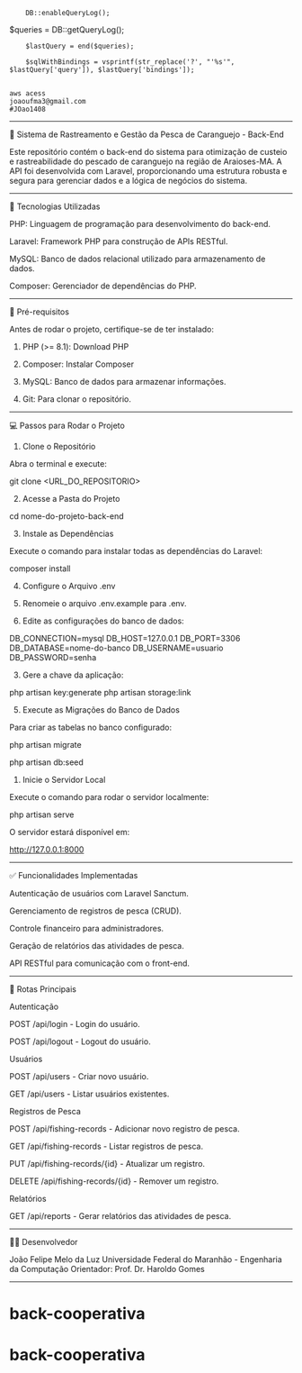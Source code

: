 

        DB::enableQueryLog();
 $queries = DB::getQueryLog();
    
        $lastQuery = end($queries);
    
        $sqlWithBindings = vsprintf(str_replace('?', "'%s'", $lastQuery['query']), $lastQuery['bindings']);
    

    aws acess
    joaoufma3@gmail.com
    #JOao1408
---

🦀 Sistema de Rastreamento e Gestão da Pesca de Caranguejo - Back-End

Este repositório contém o back-end do sistema para otimização de custeio e rastreabilidade do pescado de caranguejo na região de Araioses-MA. A API foi desenvolvida com Laravel, proporcionando uma estrutura robusta e segura para gerenciar dados e a lógica de negócios do sistema.


---

🚀 Tecnologias Utilizadas

PHP: Linguagem de programação para desenvolvimento do back-end.

Laravel: Framework PHP para construção de APIs RESTful.

MySQL: Banco de dados relacional utilizado para armazenamento de dados.

Composer: Gerenciador de dependências do PHP.



---

🔧 Pré-requisitos

Antes de rodar o projeto, certifique-se de ter instalado:

1. PHP (>= 8.1): Download PHP


2. Composer: Instalar Composer


3. MySQL: Banco de dados para armazenar informações.


4. Git: Para clonar o repositório.




---

💻 Passos para Rodar o Projeto

1. Clone o Repositório

Abra o terminal e execute:

git clone <URL_DO_REPOSITORIO>

2. Acesse a Pasta do Projeto

cd nome-do-projeto-back-end

3. Instale as Dependências

Execute o comando para instalar todas as dependências do Laravel:

composer install

4. Configure o Arquivo .env

1. Renomeie o arquivo .env.example para .env.


2. Edite as configurações do banco de dados:



DB_CONNECTION=mysql
DB_HOST=127.0.0.1
DB_PORT=3306
DB_DATABASE=nome-do-banco
DB_USERNAME=usuario
DB_PASSWORD=senha

3. Gere a chave da aplicação:



php artisan key:generate
php artisan storage:link


5. Execute as Migrações do Banco de Dados

Para criar as tabelas no banco configurado:

php artisan migrate

php artisan db:seed

1. Inicie o Servidor Local

Execute o comando para rodar o servidor localmente:

php artisan serve

O servidor estará disponível em:

http://127.0.0.1:8000


---

✅ Funcionalidades Implementadas

Autenticação de usuários com Laravel Sanctum.

Gerenciamento de registros de pesca (CRUD).

Controle financeiro para administradores.

Geração de relatórios das atividades de pesca.

API RESTful para comunicação com o front-end.



---

📄 Rotas Principais

Autenticação

POST /api/login - Login do usuário.

POST /api/logout - Logout do usuário.


Usuários

POST /api/users - Criar novo usuário.

GET /api/users - Listar usuários existentes.


Registros de Pesca

POST /api/fishing-records - Adicionar novo registro de pesca.

GET /api/fishing-records - Listar registros de pesca.

PUT /api/fishing-records/{id} - Atualizar um registro.

DELETE /api/fishing-records/{id} - Remover um registro.


Relatórios

GET /api/reports - Gerar relatórios das atividades de pesca.



---

👨‍💻 Desenvolvedor

João Felipe Melo da Luz
Universidade Federal do Maranhão - Engenharia da Computação
Orientador: Prof. Dr. Haroldo Gomes


---


# back-cooperativa
# back-cooperativa
